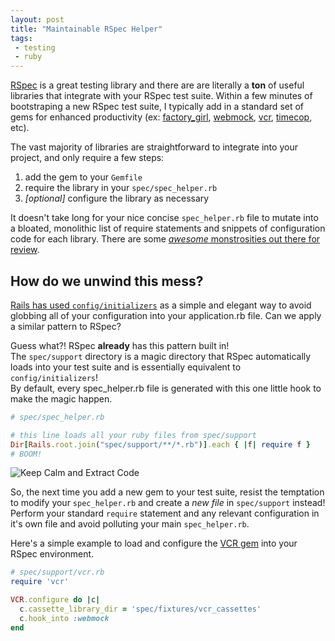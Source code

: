 ```yaml
---
layout: post
title: "Maintainable RSpec Helper"
tags:
 - testing
 - ruby
---
```


[RSpec](http://rspec.info/) is a great testing library and there are are literally
a **ton** of useful libraries that integrate with your RSpec test suite.
Within a few minutes of bootstraping a new RSpec test suite, I typically add
in a standard set of gems for enhanced productivity
(ex: [factory_girl](https://github.com/thoughtbot/factory_girl),
[webmock](https://github.com/bblimke/webmock), [vcr](https://github.com/vcr/vcr),
[timecop](https://github.com/travisjeffery/timecop), etc).

The vast majority of libraries are straightforward to integrate into your project,
and only require a few steps:
1.  add the gem to your `Gemfile`
2.  require the library in your `spec/spec_helper.rb`
3.  *[optional]* configure the library as necessary

It doesn't take long for your nice concise `spec_helper.rb` file to mutate into a
bloated, monolithic list of require statements and snippets of configuration code
for each library.  There are some [*awesome* monstrosities out there for review](https://github.com/badeball/formtastic-pure/blob/32c4c254b183bdf5d0b1b28d5861e6e104694949/spec/spec_helper.rb).

## How do we unwind this mess?

[Rails has used `config/initializers`](http://guides.rubyonrails.org/configuring.html)
as a simple and elegant way to avoid globbing all of your configuration
into your application.rb file.  Can we apply a similar pattern to RSpec?

Guess what?! RSpec **already** has this pattern built in!  
The `spec/support` directory is a magic directory that RSpec automatically
loads into your test suite and is essentially equivalent to `config/initializers`!  
By default, every spec_helper.rb file is generated with this one little hook
to make the magic happen.

```ruby
# spec/spec_helper.rb

# this line loads all your ruby files from spec/support
Dir[Rails.root.join("spec/support/**/*.rb")].each { |f| require f }
# BOOM!
```

![Keep Calm and Extract Code](https://www.evernote.com/shard/s7/sh/1f8a1754-e34f-41d5-9411-e8f55cf72dd2/71af3705c3d02d63e3955f94566fe895/res/42a684c4-522b-4f1d-aba4-6688bc5dddaf/skitch.png?width=300)

So, the next time you add a new gem to your test suite, resist the temptation
to modify your `spec_helper.rb` and create a *new file* in `spec/support` instead!
Perform your standard `require` statement and any relevant configuration in it's
own file and avoid polluting your main `spec_helper.rb`.

Here's a simple example to load and configure the [VCR gem](https://github.com/vcr/vcr)
into your RSpec environment.

```ruby
# spec/support/vcr.rb
require 'vcr'

VCR.configure do |c|
  c.cassette_library_dir = 'spec/fixtures/vcr_cassettes'
  c.hook_into :webmock
end
```
